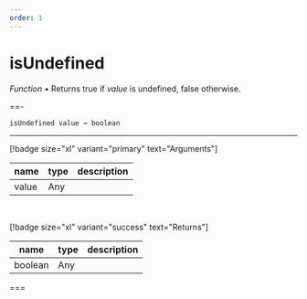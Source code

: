 ```yaml
---
order: 1
---
```

# isUndefined

_Function_ &bull; Returns true if _value_ is undefined, false otherwise.


==- <pre><code>isUndefined value &rarr; boolean</code></pre>
<hr>

[!badge size="xl" variant="primary" text="Arguments"]

| name | type | description |
|------|------|-------------|
|value|Any||

<br>

[!badge size="xl" variant="success" text="Returns"]

| name | type | description |
|------|------|-------------|
|boolean|Any||



===



